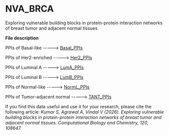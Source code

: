 # NVA_BRCA
Exploring vulnerable building blocks in protein-protein interaction networks of breast tumor and adjacent normal tissues

<b>File description</b>

PPIs of Basal-like             ----->  <a href="https://github.com/kr-swapnil/NVA_BRCA/blob/main/Basal_PPIs.txt">Basal_PPIs</a>

PPIs of Her2-enriched          ----->  <a href="https://github.com/kr-swapnil/NVA_BRCA/blob/main/Her2_PPIs.txt">Her2_PPIs</a>

PPIs of Luminal A              ----->  <a href="https://github.com/kr-swapnil/NVA_BRCA/blob/main/LumA_PPIs.txt">LumA_PPIs</a>

PPIs of Luminal B              ----->  <a href="https://github.com/kr-swapnil/NVA_BRCA/blob/main/LumB_PPIs.txt">LumB_PPIs</a>

PPIs of Normal-like            ----->  <a href="https://github.com/kr-swapnil/NVA_BRCA/blob/main/NormL_PPIs.txt">NormL_PPIs</a>

PPIs of Tumor-adjacent normal  ----->  <a href="https://github.com/kr-swapnil/NVA_BRCA/blob/main/TANT_PPIs.txt">TANT_PPIs</a>

If you find this data useful and use it for your research, please cite the following article:
<i>Kumar S, Agrawal A, Vindal V (2026). Exploring vulnerable building blocks in protein-protein interaction networks of breast tumor and adjacent normal tissues. Computational Biology and Chemistry, 120, 108647.</i>

